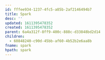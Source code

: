 ```yaml
---
id: fffee934-1237-4fc5-a85b-2af2146494b7
title: Spark
desc: ''
updated: 1611395478352
created: 1611395478352
parent: 6a4a312f-8ff9-400c-888c-d33848bd2d14
children:
  - 60848240-c90d-45bb-af60-4b52b2e6aa8b
fname: spark
hpath: spark
---
```



